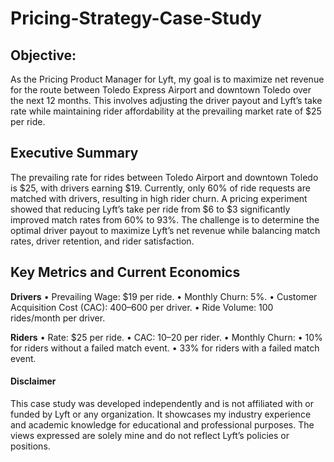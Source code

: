 # Pricing-Strategy-Case-Study
## Objective:
As the Pricing Product Manager for Lyft, my goal is to maximize net revenue for the route between Toledo Express Airport and downtown Toledo over the next 12 months. This involves adjusting the driver payout and Lyft’s take rate while maintaining rider affordability at the prevailing market rate of $25 per ride.

## Executive Summary
The prevailing rate for rides between Toledo Airport and downtown Toledo is $25, with drivers earning $19. Currently, only 60% of ride requests are matched with drivers, resulting in high rider churn. A pricing experiment showed that reducing Lyft’s take per ride from $6 to $3 significantly improved match rates from 60% to 93%. The challenge is to determine the optimal driver payout to maximize Lyft’s net revenue while balancing match rates, driver retention, and rider satisfaction.

## Key Metrics and Current Economics
**Drivers**
	•	Prevailing Wage: $19 per ride.
	•	Monthly Churn: 5%.
	•	Customer Acquisition Cost (CAC): $400–$600 per driver.
	•	Ride Volume: 100 rides/month per driver.

**Riders**
	•	Rate: $25 per ride.
	•	CAC: $10–$20 per rider.
	•	Monthly Churn:
	•	10% for riders without a failed match event.
	•	33% for riders with a failed match event.

#### Disclaimer
This case study was developed independently and is not affiliated with or funded by Lyft or any organization. It showcases my industry experience and academic knowledge for educational and professional purposes. The views expressed are solely mine and do not reflect Lyft’s policies or positions.
